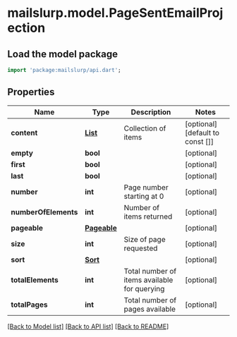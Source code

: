 # mailslurp.model.PageSentEmailProjection

## Load the model package
```dart
import 'package:mailslurp/api.dart';
```

## Properties
Name | Type | Description | Notes
------------ | ------------- | ------------- | -------------
**content** | [**List<SentEmailProjection>**](SentEmailProjection) | Collection of items | [optional] [default to const []]
**empty** | **bool** |  | [optional] 
**first** | **bool** |  | [optional] 
**last** | **bool** |  | [optional] 
**number** | **int** | Page number starting at 0 | [optional] 
**numberOfElements** | **int** | Number of items returned | [optional] 
**pageable** | [**Pageable**](Pageable) |  | [optional] 
**size** | **int** | Size of page requested | [optional] 
**sort** | [**Sort**](Sort) |  | [optional] 
**totalElements** | **int** | Total number of items available for querying | [optional] 
**totalPages** | **int** | Total number of pages available | [optional] 

[[Back to Model list]](../README#documentation-for-models) [[Back to API list]](../README#documentation-for-api-endpoints) [[Back to README]](../README)



